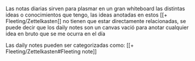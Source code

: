 Las notas diarias sirven para plasmar en un gran whiteboard las distintas ideas o conocimientos que tengo, las ideas anotadas en estos [[+ Fleeting/Zettelkasten]] no tienen que estar directamente relacionadas, se puede decir que los daily notes son un canvas vació para anotar cualquier idea en bruto que se me ocurra en el día

Las daily notes pueden ser categorizadas como: [[+ Fleeting/Zettelkasten#Fleeting note]]